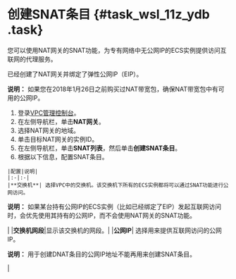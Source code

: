 # 创建SNAT条目 {#task_wsl_11z_ydb .task}

您可以使用NAT网关的SNAT功能，为专有网络中无公网IP的ECS实例提供访问互联网的代理服务。

已经创建了NAT网关并绑定了弹性公网IP（EIP）。

**说明：** 如果您在2018年1月26日之前购买过NAT带宽包，确保NAT带宽包中有可用的公网IP。

1.   登录[VPC管理控制台](https://vpcnext.console.aliyun.com/nat/)。 
2.   在左侧导航栏，单击**NAT网关**。 
3.   选择NAT网关的地域。 
4.   单击目标NAT网关的实例ID。 
5.   在左侧导航栏，单击**SNAT列表**，然后单击**创建SNAT条目**。 
6.   根据以下信息，配置SNAT条目。 

    |配置|说明|
    |:-|:-|
    |**交换机**| 选择VPC中的交换机。该交换机下所有的ECS实例都将可以通过SNAT功能进行公网访问。

 **说明：** 如果某台持有公网IP的ECS实例（比如已经绑定了EIP）发起互联网访问时，会优先使用其持有的公网IP，而不会使用NAT网关的SNAT功能。

 |
    |**交换机网段**|显示该交换机的网段。|
    |**公网IP**| 选择用来提供互联网访问的公网IP。

 **说明：** 用于创建DNAT条目的公网IP地址不能再用来创建SNAT条目。

 |


